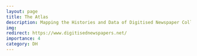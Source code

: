 ```yaml
---
layout: page
title: The Atlas
description: Mapping the Histories and Data of Digitised Newspaper Collections Around the World
img: 
redirect: https://www.digitisednewspapers.net/
importance: 4
category: DH
---
```

